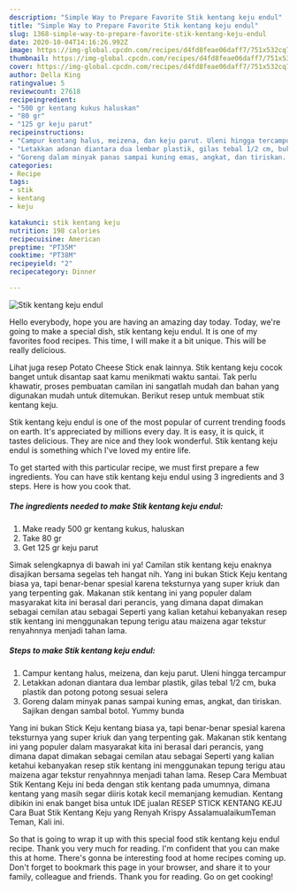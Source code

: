 ```yaml
---
description: "Simple Way to Prepare Favorite Stik kentang keju endul"
title: "Simple Way to Prepare Favorite Stik kentang keju endul"
slug: 1368-simple-way-to-prepare-favorite-stik-kentang-keju-endul
date: 2020-10-04T14:16:26.992Z
image: https://img-global.cpcdn.com/recipes/d4fd8feae06daff7/751x532cq70/stik-kentang-keju-endul-foto-resep-utama.jpg
thumbnail: https://img-global.cpcdn.com/recipes/d4fd8feae06daff7/751x532cq70/stik-kentang-keju-endul-foto-resep-utama.jpg
cover: https://img-global.cpcdn.com/recipes/d4fd8feae06daff7/751x532cq70/stik-kentang-keju-endul-foto-resep-utama.jpg
author: Della King
ratingvalue: 5
reviewcount: 27618
recipeingredient:
- "500 gr kentang kukus haluskan"
- "80 gr"
- "125 gr keju parut"
recipeinstructions:
- "Campur kentang halus, meizena, dan keju parut. Uleni hingga tercampur"
- "Letakkan adonan diantara dua lembar plastik, gilas tebal 1/2 cm, buka plastik dan potong potong sesuai selera"
- "Goreng dalam minyak panas sampai kuning emas, angkat, dan tiriskan. Sajikan dengan sambal botol. Yummy bunda"
categories:
- Recipe
tags:
- stik
- kentang
- keju

katakunci: stik kentang keju 
nutrition: 198 calories
recipecuisine: American
preptime: "PT35M"
cooktime: "PT38M"
recipeyield: "2"
recipecategory: Dinner

---
```



![Stik kentang keju endul](https://img-global.cpcdn.com/recipes/d4fd8feae06daff7/751x532cq70/stik-kentang-keju-endul-foto-resep-utama.jpg)

Hello everybody, hope you are having an amazing day today. Today, we're going to make a special dish, stik kentang keju endul. It is one of my favorites food recipes. This time, I will make it a bit unique. This will be really delicious.

Lihat juga resep Potato Cheese Stick enak lainnya. Stik kentang keju cocok banget untuk disantap saat kamu menikmati waktu santai. Tak perlu khawatir, proses pembuatan camilan ini sangatlah mudah dan bahan yang digunakan mudah untuk ditemukan. Berikut resep untuk membuat stik kentang keju.

Stik kentang keju endul is one of the most popular of current trending foods on earth. It's appreciated by millions every day. It is easy, it is quick, it tastes delicious. They are nice and they look wonderful. Stik kentang keju endul is something which I've loved my entire life.


To get started with this particular recipe, we must first prepare a few ingredients. You can have stik kentang keju endul using 3 ingredients and 3 steps. Here is how you cook that.

<!--inarticleads1-->

##### The ingredients needed to make Stik kentang keju endul:

1. Make ready 500 gr kentang kukus, haluskan
1. Take 80 gr
1. Get 125 gr keju parut


Simak selengkapnya di bawah ini ya! Camilan stik kentang keju enaknya disajikan bersama segelas teh hangat nih. Yang ini bukan Stick Keju kentang biasa ya, tapi benar-benar spesial karena teksturnya yang super kriuk dan yang terpenting gak. Makanan stik kentang ini yang populer dalam masyarakat kita ini berasal dari perancis, yang dimana dapat dimakan sebagai cemilan atau sebagai Seperti yang kalian ketahui kebanyakan resep stik kentang ini menggunakan tepung terigu atau maizena agar tekstur renyahnnya menjadi tahan lama. 

<!--inarticleads2-->

##### Steps to make Stik kentang keju endul:

1. Campur kentang halus, meizena, dan keju parut. Uleni hingga tercampur
1. Letakkan adonan diantara dua lembar plastik, gilas tebal 1/2 cm, buka plastik dan potong potong sesuai selera
1. Goreng dalam minyak panas sampai kuning emas, angkat, dan tiriskan. Sajikan dengan sambal botol. Yummy bunda


Yang ini bukan Stick Keju kentang biasa ya, tapi benar-benar spesial karena teksturnya yang super kriuk dan yang terpenting gak. Makanan stik kentang ini yang populer dalam masyarakat kita ini berasal dari perancis, yang dimana dapat dimakan sebagai cemilan atau sebagai Seperti yang kalian ketahui kebanyakan resep stik kentang ini menggunakan tepung terigu atau maizena agar tekstur renyahnnya menjadi tahan lama. Resep Cara Membuat Stik Kentang Keju ini beda dengan stik kentang pada umumnya, dimana kentang yang masih segar diiris kotak kecil memanjang kemudian. Kentang dibikin ini enak banget bisa untuk IDE jualan RESEP STICK KENTANG KEJU Cara Buat Stik Kentang Keju yang Renyah Krispy AssalamualaikumTeman Teman, Kali ini. 

So that is going to wrap it up with this special food stik kentang keju endul recipe. Thank you very much for reading. I'm confident that you can make this at home. There's gonna be interesting food at home recipes coming up. Don't forget to bookmark this page in your browser, and share it to your family, colleague and friends. Thank you for reading. Go on get cooking!

